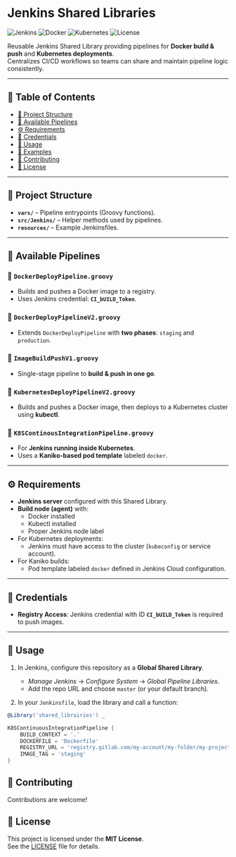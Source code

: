 # Jenkins Shared Libraries

![Jenkins](https://img.shields.io/badge/Jenkins-Pipeline-blue?logo=jenkins&logoColor=white)
![Docker](https://img.shields.io/badge/Docker-Enabled-2496ED?logo=docker&logoColor=white)
![Kubernetes](https://img.shields.io/badge/Kubernetes-Deploy-326CE5?logo=kubernetes&logoColor=white)
![License](https://img.shields.io/badge/License-MIT-green)

Reusable Jenkins Shared Library providing pipelines for **Docker build & push** and **Kubernetes deployments**.  
Centralizes CI/CD workflows so teams can share and maintain pipeline logic consistently.

---

## 📑 Table of Contents

- [📂 Project Structure](#-project-structure)
- [🚀 Available Pipelines](#-available-pipelines)
- [⚙️ Requirements](#️-requirements)
- [🔑 Credentials](#-credentials)
- [📖 Usage](#-usage)
- [🧩 Examples](#-examples)
- [🤝 Contributing](#-contributing)
- [📜 License](#-license)

---

## 📂 Project Structure

- **`vars/`** – Pipeline entrypoints (Groovy functions).
- **`src/Jenkins/`** – Helper methods used by pipelines.
- **`resources/`** – Example Jenkinsfiles.

---

## 🚀 Available Pipelines

### 🔹 `DockerDeployPipeline.groovy`
- Builds and pushes a Docker image to a registry.  
- Uses Jenkins credential: **`CI_bUILD_Token`**.

### 🔹 `DockerDeployPipelineV2.groovy`
- Extends `DockerDeployPipeline` with **two phases**: `staging` and `production`.

### 🔹 `ImageBuildPushV1.groovy`
- Single-stage pipeline to **build & push in one go**.

### 🔹 `KubernetesDeployPipelineV2.groovy`
- Builds and pushes a Docker image, then deploys to a Kubernetes cluster using **kubectl**.

### 🔹 `K8SContinousIntegrationPipeline.groovy`
- For **Jenkins running inside Kubernetes**.  
- Uses a **Kaniko-based pod template** labeled `docker`.

---

## ⚙️ Requirements

- **Jenkins server** configured with this Shared Library.
- **Build node (agent)** with:
  - Docker installed  
  - Kubectl installed  
  - Proper Jenkins node label
- For Kubernetes deployments:
  - Jenkins must have access to the cluster (`kubeconfig` or service account).  
- For Kaniko builds:
  - Pod template labeled `docker` defined in Jenkins Cloud configuration.

---

## 🔑 Credentials

- **Registry Access**: Jenkins credential with ID **`CI_bUILD_Token`** is required to push images.

---
## 📖 Usage

1. In Jenkins, configure this repository as a **Global Shared Library**.  
   - *Manage Jenkins* → *Configure System* → *Global Pipeline Libraries*.  
   - Add the repo URL and choose `master` (or your default branch).

2. In your `Jenkinsfile`, load the library and call a function:

```groovy
@Library('shared_librairies') _

K8SContinuousIntegrationPipeline {
    BUILD_CONTEXT = '.'
    DOCKERFILE = 'Dockerfile'
    REGISTRY_URL = 'registry.gitlab.com/my-account/my-folder/my-project_name'
    IMAGE_TAG = 'staging'
}
```

## 🤝 Contributing

Contributions are welcome!  

## 📜 License

This project is licensed under the **MIT License**.  
See the [LICENSE](./LICENSE) file for details.




